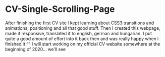 # CV-Single-Scrolling-Page

After finishing the first CV site I kept learning about CSS3 transitions and animations, positioning and all that good stuff.
Then I created this webpage, made it responsive, translated it to english, german and hungarian. I put quite a good amount of effort into it back then and was really happy when I finished it ^^
I will start working on my official CV website somewhere at the beginning of 2020... we'll see
